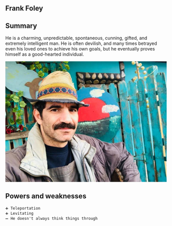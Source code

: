  ## Frank Foley

## Summary
 He is a charming, unpredictable, spontaneous, cunning, gifted, and extremely intelligent man. He is often devilish, and many times betrayed even his loved ones to achieve his own goals, but he eventually proves himself as a good-hearted individual.


 ![villain4](./../pictures/frank_folley.jpg)

 ## Powers and weaknesses

    ➕ Teleportation
    ➕ Levitating
    ➖ He doesn't always think things through